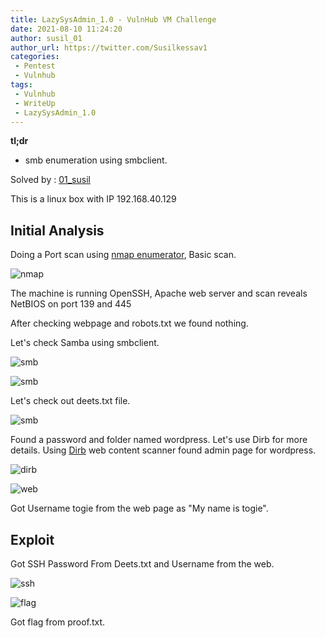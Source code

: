 ```yaml
---
title: LazySysAdmin_1.0 - VulnHub VM Challenge
date: 2021-08-10 11:24:20
author: susil_01
author_url: https://twitter.com/Susilkessav1
categories:
 - Pentest
 - Vulnhub 
tags:
 - Vulnhub	
 - WriteUp
 - LazySysAdmin_1.0
---
```



**tl;dr**

+ smb enumeration using smbclient.

<!--more-->

Solved by : [01_susil](https://twitter.com/Susilkessav1)


This is a linux box with IP 192.168.40.129

## Initial Analysis

Doing a Port scan using [nmap enumerator](https://github.com/nmap/nmap), Basic scan.

![nmap](first.png)

The machine is running OpenSSH, Apache web server and scan reveals NetBIOS on port 139 and 445 

After checking webpage and robots.txt we found nothing.

Let's check Samba using smbclient.

![smb](second.png)

![smb](third.png)

Let's check out deets.txt file.

![smb](forth.png)

Found a password and folder named wordpress.
Let's use Dirb for more details.
Using [Dirb](https://github.com/v0re/dirb) web content scanner found admin page for wordpress.

![dirb](seventh.png)

![web](eigth.png)

Got Username togie from the web page as "My name is togie".

## Exploit

Got SSH Password From Deets.txt and Username from the web.

![ssh](ninth.png)

![flag](tenth.png)

Got flag from proof.txt.
